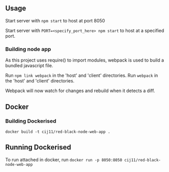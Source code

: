 ## Usage

Start server with `npm start` to host at port 8050

Start server with `PORT=<specify_port_here> npm start` to host at a specified port.

### Building node app
As this project uses require() to import modules, webpack is used to build a bundled javascript file.  

Run `npm link webpack` in the 'host' and 'client' directories.
Run `webpack` in the 'host' and 'client' directories. 

Webpack will now watch for changes and rebuild when it detects a diff.

## Docker

### Building Dockerised

`docker build -t cij11/red-black-node-web-app .`

## Running Dockerised

To run attached in docker, run 
`docker run -p 8050:8050 cij11/red-black-node-web-app`

